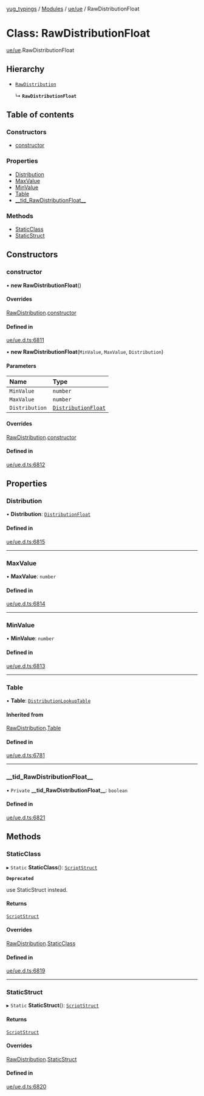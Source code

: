 [yug_typings](../README.md) / [Modules](../modules.md) / [ue/ue](../modules/ue_ue.md) / RawDistributionFloat

# Class: RawDistributionFloat

[ue/ue](../modules/ue_ue.md).RawDistributionFloat

## Hierarchy

- [`RawDistribution`](ue_ue.RawDistribution.md)

  ↳ **`RawDistributionFloat`**

## Table of contents

### Constructors

- [constructor](ue_ue.RawDistributionFloat.md#constructor)

### Properties

- [Distribution](ue_ue.RawDistributionFloat.md#distribution)
- [MaxValue](ue_ue.RawDistributionFloat.md#maxvalue)
- [MinValue](ue_ue.RawDistributionFloat.md#minvalue)
- [Table](ue_ue.RawDistributionFloat.md#table)
- [\_\_tid\_RawDistributionFloat\_\_](ue_ue.RawDistributionFloat.md#__tid_rawdistributionfloat__)

### Methods

- [StaticClass](ue_ue.RawDistributionFloat.md#staticclass)
- [StaticStruct](ue_ue.RawDistributionFloat.md#staticstruct)

## Constructors

### constructor

• **new RawDistributionFloat**()

#### Overrides

[RawDistribution](ue_ue.RawDistribution.md).[constructor](ue_ue.RawDistribution.md#constructor)

#### Defined in

[ue/ue.d.ts:6811](https://github.com/YugMetaverse/yug_typings/blob/25cad34/ue/ue.d.ts#L6811)

• **new RawDistributionFloat**(`MinValue`, `MaxValue`, `Distribution`)

#### Parameters

| Name | Type |
| :------ | :------ |
| `MinValue` | `number` |
| `MaxValue` | `number` |
| `Distribution` | [`DistributionFloat`](ue_ue.DistributionFloat.md) |

#### Overrides

[RawDistribution](ue_ue.RawDistribution.md).[constructor](ue_ue.RawDistribution.md#constructor)

#### Defined in

[ue/ue.d.ts:6812](https://github.com/YugMetaverse/yug_typings/blob/25cad34/ue/ue.d.ts#L6812)

## Properties

### Distribution

• **Distribution**: [`DistributionFloat`](ue_ue.DistributionFloat.md)

#### Defined in

[ue/ue.d.ts:6815](https://github.com/YugMetaverse/yug_typings/blob/25cad34/ue/ue.d.ts#L6815)

___

### MaxValue

• **MaxValue**: `number`

#### Defined in

[ue/ue.d.ts:6814](https://github.com/YugMetaverse/yug_typings/blob/25cad34/ue/ue.d.ts#L6814)

___

### MinValue

• **MinValue**: `number`

#### Defined in

[ue/ue.d.ts:6813](https://github.com/YugMetaverse/yug_typings/blob/25cad34/ue/ue.d.ts#L6813)

___

### Table

• **Table**: [`DistributionLookupTable`](ue_ue.DistributionLookupTable.md)

#### Inherited from

[RawDistribution](ue_ue.RawDistribution.md).[Table](ue_ue.RawDistribution.md#table)

#### Defined in

[ue/ue.d.ts:6781](https://github.com/YugMetaverse/yug_typings/blob/25cad34/ue/ue.d.ts#L6781)

___

### \_\_tid\_RawDistributionFloat\_\_

• `Private` **\_\_tid\_RawDistributionFloat\_\_**: `boolean`

#### Defined in

[ue/ue.d.ts:6821](https://github.com/YugMetaverse/yug_typings/blob/25cad34/ue/ue.d.ts#L6821)

## Methods

### StaticClass

▸ `Static` **StaticClass**(): [`ScriptStruct`](ue_ue.ScriptStruct.md)

**`Deprecated`**

use StaticStruct instead.

#### Returns

[`ScriptStruct`](ue_ue.ScriptStruct.md)

#### Overrides

[RawDistribution](ue_ue.RawDistribution.md).[StaticClass](ue_ue.RawDistribution.md#staticclass)

#### Defined in

[ue/ue.d.ts:6819](https://github.com/YugMetaverse/yug_typings/blob/25cad34/ue/ue.d.ts#L6819)

___

### StaticStruct

▸ `Static` **StaticStruct**(): [`ScriptStruct`](ue_ue.ScriptStruct.md)

#### Returns

[`ScriptStruct`](ue_ue.ScriptStruct.md)

#### Overrides

[RawDistribution](ue_ue.RawDistribution.md).[StaticStruct](ue_ue.RawDistribution.md#staticstruct)

#### Defined in

[ue/ue.d.ts:6820](https://github.com/YugMetaverse/yug_typings/blob/25cad34/ue/ue.d.ts#L6820)
